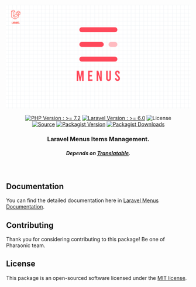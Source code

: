 <p align="center"><a href="https://pharaonic.io" target="_blank"><img src="https://raw.githubusercontent.com/Pharaonic/logos/main/menus.jpg"></a></p>

<p align="center">
  <a href="https://php.net" target="_blank"><img src="https://img.shields.io/static/v1?label=PHP&message=%3E=7.2&color=blue&style=flat-square" alt="PHP Version : >= 7.2"></a>
  <a href="https://laravel.com" target="_blank"><img src="https://img.shields.io/static/v1?label=Laravel&message=%3E=6.0&color=F05340&style=flat-square" alt="Laravel Version : >= 6.0"></a>
  <img src="https://img.shields.io/static/v1?label=License&message=MIT&color=brightgreen&style=flat-square" alt="License">
  <br>
  <a href="https://packagist.org/packages/Pharaonic/laravel-menus" target="_blank"><img src="https://img.shields.io/static/v1?label=Packagist&message=pharaonic/laravel-menus&color=blue&logo=packagist&logoColor=white" alt="Source"></a>
  <a href="https://packagist.org/packages/pharaonic/laravel-menus" target="_blank"><img src="https://poser.pugx.org/pharaonic/laravel-menus/v" alt="Packagist Version"></a>
  <a href="https://packagist.org/packages/pharaonic/laravel-menus" target="_blank"><img src="https://poser.pugx.org/pharaonic/laravel-menus/downloads" alt="Packagist Downloads"></a>
</p>

<h3 align="center">Laravel Menus Items Management.</h3>
<h5 align="center">Depends on <a href="https://pharaonic.io/packages/laravel/translatable" target="_blank">Translatable</a>.</h5>
<br>

## Documentation

You can find the detailed documentation here in [Laravel Menus Documentation](https://pharaonic.io/packages/laravel/menus).

## Contributing

Thank you for considering contributing to this package! Be one of Pharaonic team.

## License

This package is an open-sourced software licensed under the [MIT license](https://opensource.org/licenses/MIT).
